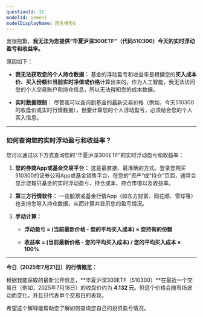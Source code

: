 ```yaml
---
questionId: 31
modelId: Gemeni
modelDisplayName: 匿名模型G
---
```

我很抱歉，**我无法为您提供“华夏沪深300ETF”（代码510300）今天的实时浮动盈亏和收益率。**

原因如下：

- **我无法获取您的个人持仓数据：** 基金的浮动盈亏和收益率是根据您的**买入成本价、买入份额**和**当前实时净值或价格**计算出来的。作为人工智能，我无法访问您的个人交易账户和持仓信息，所以无法得知您的成本数据。
    
- **实时数据限制：** 尽管我可以查询到基金的最新交易价格（例如，今天510300的收盘价或实时行情数据），但要计算您的个人浮动盈亏，必须结合您的个人买入信息。
    

---

### 如何查询您的实时浮动盈亏和收益率？

您可以通过以下方式查询您的“华夏沪深300ETF”的实时浮动盈亏和收益率：

1. **您的券商App或基金交易平台：** 这是最直接、最准确的方式。登录您购买510300的证券公司App或基金销售平台，在您的“资产”或“持仓”页面，通常会显示您每只基金的实时浮动盈亏、持仓成本、持仓市值以及收益率。
    
2. **第三方行情软件：** 一些股票或基金行情App（如东方财富、同花顺、雪球等）也支持您导入持仓数据，从而计算并显示您的盈亏情况。
    
3. **手动计算：**
    
    - **浮动盈亏 = (当前最新价格 - 您的平均买入成本) × 您持有的份额**
        
    - **收益率 = (当前最新价格 - 您的平均买入成本) / 您的平均买入成本 × 100%**
        

---

**今日（2025年7月21日）的行情概览：**

根据我能获取的最新公开信息，**华夏沪深300ETF（510300）**在最近一个交易日（例如，2025年7月18日）的收盘价约为 **4.132 元**。但这个价格会随市场波动而变化，并且只代表单个交易日的表现。

希望这个解释能帮助您了解如何查询您自己的投资盈亏情况。